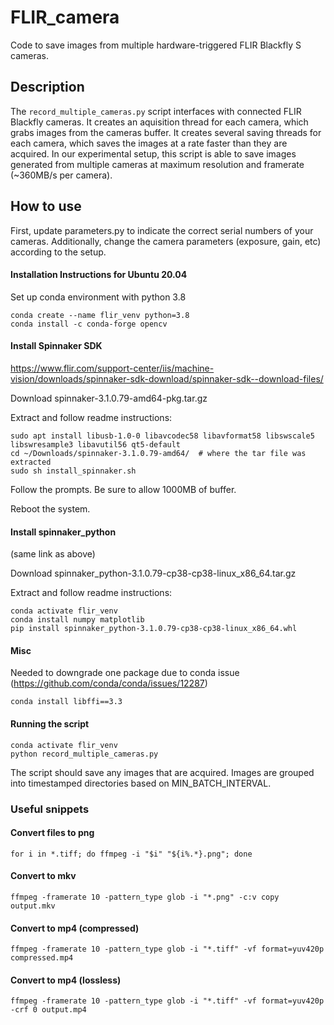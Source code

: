 # FLIR_camera

Code to save images from multiple hardware-triggered FLIR Blackfly S cameras.

## Description

The `record_multiple_cameras.py` script interfaces with connected FLIR Blackfly cameras. It creates an aquisition thread for each camera, which grabs images from the cameras buffer. It creates several saving threads for each camera, which saves the images at a rate faster than they are acquired. In our experimental setup, this script is able to save images generated from multiple cameras at maximum resolution and framerate (~360MB/s per camera).

## How to use

First, update parameters.py to indicate the correct serial numbers of your cameras. Additionally, change the camera parameters (exposure, gain, etc) according to the setup.

#### Installation Instructions for Ubuntu 20.04

Set up conda environment with python 3.8

```
conda create --name flir_venv python=3.8
conda install -c conda-forge opencv
```

#### Install Spinnaker SDK

https://www.flir.com/support-center/iis/machine-vision/downloads/spinnaker-sdk-download/spinnaker-sdk--download-files/

Download spinnaker-3.1.0.79-amd64-pkg.tar.gz

Extract and follow readme instructions:

```
sudo apt install libusb-1.0-0 libavcodec58 libavformat58 libswscale5 libswresample3 libavutil56 qt5-default
cd ~/Downloads/spinnaker-3.1.0.79-amd64/  # where the tar file was extracted
sudo sh install_spinnaker.sh
```

Follow the prompts. Be sure to allow 1000MB of buffer.

Reboot the system.

#### Install spinnaker_python

(same link as above)

Download spinnaker_python-3.1.0.79-cp38-cp38-linux_x86_64.tar.gz

Extract and follow readme instructions:

```
conda activate flir_venv
conda install numpy matplotlib
pip install spinnaker_python-3.1.0.79-cp38-cp38-linux_x86_64.whl
```

#### Misc

Needed to downgrade one package due to conda issue (https://github.com/conda/conda/issues/12287)

```
conda install libffi==3.3
```
#### Running the script
```
conda activate flir_venv
python record_multiple_cameras.py
```
The script should save any images that are acquired. Images are grouped into timestamped directories based on MIN_BATCH_INTERVAL. 

### Useful snippets

#### Convert files to png

`for i in *.tiff; do ffmpeg -i "$i" "${i%.*}.png"; done`

#### Convert to mkv

`ffmpeg -framerate 10 -pattern_type glob -i "*.png" -c:v copy output.mkv`

#### Convert to mp4 (compressed)

`ffmpeg -framerate 10 -pattern_type glob -i "*.tiff" -vf format=yuv420p compressed.mp4`

#### Convert to mp4 (lossless)

`ffmpeg -framerate 10 -pattern_type glob -i "*.tiff" -vf format=yuv420p -crf 0 output.mp4`
